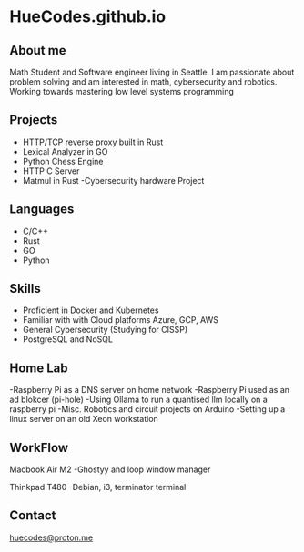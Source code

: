 # HueCodes.github.io


## About me
Math Student and Software engineer living in Seattle. I am passionate about problem solving and am interested in math, cybersecurity and robotics. Working towards mastering low level systems programming

## Projects
- HTTP/TCP reverse proxy built in Rust
- Lexical Analyzer in GO
- Python Chess Engine 
- HTTP C Server 
- Matmul in Rust
-Cybersecurity hardware Project


## Languages
- C/C++
- Rust
- GO
- Python

## Skills
- Proficient in Docker and Kubernetes 
- Familiar with with Cloud platforms Azure, GCP, AWS
- General Cybersecurity (Studying for CISSP)
- PostgreSQL and NoSQL

## Home Lab
-Raspberry Pi as a DNS server on home network 
-Raspberry Pi used as an ad blokcer (pi-hole)
-Using Ollama to run a quantised llm locally on a raspberry pi 
-Misc. Robotics and circuit projects on Arduino 
-Setting up a linux server on an old Xeon workstation 

## WorkFlow
Macbook Air M2
-Ghostyy and loop window manager 

Thinkpad T480
-Debian, i3, terminator terminal


## Contact
huecodes@proton.me
